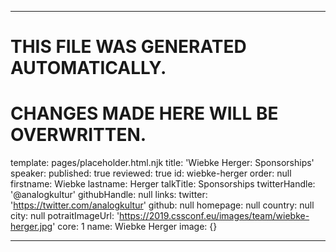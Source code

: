 ----

# THIS FILE WAS GENERATED AUTOMATICALLY.
# CHANGES MADE HERE WILL BE OVERWRITTEN.

template: pages/placeholder.html.njk
title: 'Wiebke Herger: Sponsorships'
speaker:
  published: true
  reviewed: true
  id: wiebke-herger
  order: null
  firstname: Wiebke
  lastname: Herger
  talkTitle: Sponsorships
  twitterHandle: '@analogkultur'
  githubHandle: null
  links:
    twitter: 'https://twitter.com/analogkultur'
    github: null
    homepage: null
  country: null
  city: null
  potraitImageUrl: 'https://2019.cssconf.eu/images/team/wiebke-herger.jpg'
  core: 1
  name: Wiebke Herger
  image: {}

----

 